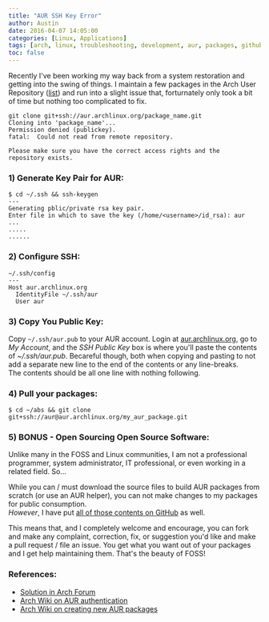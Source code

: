 ```yaml
---
title: "AUR SSH Key Error"
author: Austin
date: 2016-04-07 14:05:00
categories: [Linux, Applications]
tags: [arch, linux, troubleshooting, development, aur, packages, github, ssh]
toc: false
---
```


Recently I've been working my way back from a system 
restoration and getting into the swing of things.  I 
maintain a few packages in the Arch User Repository 
([list](https://aur.archlinux.org/packages/?O=0&SeB=m&K=gtbjj&outdated=&SB=n&SO=a&PP=50&do_Search=Go)) 
and run into a slight issue that, forturnately only took a 
bit of time but nothing too complicated to fix.


```
git clone git+ssh://aur.archlinux.org/package_name.git
Cloning into 'package_name'...
Permission denied (publickey).
fatal:  Could not read from remote repository.

Please make sure you have the correct access rights and the 
repository exists.
```

### 1) Generate  Key Pair for AUR:

```
$ cd ~/.ssh && ssh-keygen
---
Generating pblic/private rsa key pair.
Enter file in which to save the key (/home/<username>/id_rsa): aur
...
.....
......
```

### 2) Configure SSH:

```
~/.ssh/config
---
Host aur.archlinux.org
  IdentityFile ~/.ssh/aur
  User aur
```

### 3) Copy You Public Key:
Copy ```~/.ssh/aur.pub``` to your AUR account.  Login at 
[aur.archlinux.org](aur.archlinux.org), 
go to *My Account*, and the *SSH Public Key* box is where 
you'll paste the contents of *~/.ssh/aur.pub*.  Becareful 
though, both when copying and pasting to not add a separate 
new line to the end of the contents or any line-breaks.  
The contents should be all one line with nothing following.

### 4) Pull your packages:

```
$ cd ~/abs && git clone 
git+ssh://aur@aur.archlinux.org/my_aur_package.git
```

### 5) BONUS - Open Sourcing Open Source Software:

Unlike many in the FOSS and Linux communities, I am not a 
professional programmer, system administrator, IT 
professional, or even working in a related field. So...

While you can / must download the source files to build AUR 
packages from scratch (or use an AUR helper), you can not 
make changes to my packages for public consumption.  
*However*, I have put [all of those contents on 
GitHub](https://github.com/savagezen/pkgbuild) as well.  

This means that, and I completely welcome and encourage, you can 
fork and make any complaint, correction, fix, or suggestion 
you'd like and make a pull request / file an issue.  You 
get what you want out of your packages and I get help 
maintaining them.  That's the beauty of FOSS!


### References:
- [Solution in Arch Forum](https://bbs.archlinux.org/viewtopic.php?id=191629)
- [Arch Wiki on AUR authentication](https://wiki.archlinux.org/index.php/Arch_User_Repository#Authentication)
- [Arch Wiki on creating new AUR packages](https://wiki.archlinux.org/index.php/Arch_User_Repository#Creating_a_new_package)
